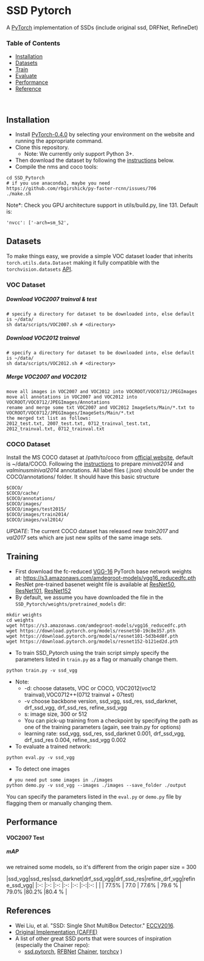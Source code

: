 # SSD Pytorch
A [PyTorch](http://pytorch.org/) implementation of SSDs (include original ssd, DRFNet, RefineDet)

<!-- <img align="right" src= "https://github.com/amdegroot/ssd.pytorch/blob/master/doc/ssd.png" height = 400/> -->

### Table of Contents
- <a href='#installation'>Installation</a>
- <a href='#datasets'>Datasets</a>
- <a href='#training'>Train</a>
- <a href='#evaluation'>Evaluate</a>
- <a href='#performance'>Performance</a>
- <a href='#references'>Reference</a>

&nbsp;
&nbsp;
&nbsp;
&nbsp;

## Installation
- Install [PyTorch-0.4.0](http://pytorch.org/)  by selecting your environment on the website and running the appropriate command.
- Clone this repository.
  * Note: We currently only support Python 3+.
- Then download the dataset by following the [instructions](#download-voc2007-trainval--test) below.
- Compile the nms and coco tools:

```shell
cd SSD_Pytorch
# if you use anaconda3, maybe you need https://github.com/rbgirshick/py-faster-rcnn/issues/706
./make.sh

```

Note*: Check you GPU architecture support in utils/build.py, line 131. Default is:

```Shell
'nvcc': ['-arch=sm_52',

```

## Datasets
To make things easy, we provide a simple VOC dataset loader that inherits `torch.utils.data.Dataset` making it fully compatible with the `torchvision.datasets` [API](http://pytorch.org/docs/torchvision/datasets.html).

### VOC Dataset
##### Download VOC2007 trainval & test

```Shell
# specify a directory for dataset to be downloaded into, else default is ~/data/
sh data/scripts/VOC2007.sh # <directory>
```

##### Download VOC2012 trainval

```Shell
# specify a directory for dataset to be downloaded into, else default is ~/data/
sh data/scripts/VOC2012.sh # <directory>
```

##### Merge VOC2007 and VOC2012

```Shell
move all images in VOC2007 and VOC2012 into VOCROOT/VOC0712/JPEGImages
move all annotations in VOC2007 and VOC2012 into VOCROOT/VOC0712/JPEGImages/Annotations
rename and merge some txt VOC2007 and VOC2012 ImageSets/Main/*.txt to VOCROOT/VOC0712/JPEGImages/ImageSets/Main/*.txt
the merged txt list as follows:
2012_test.txt, 2007_test.txt, 0712_trainval_test.txt, 2012_trainval.txt, 0712_trainval.txt

```
### COCO Dataset
Install the MS COCO dataset at /path/to/coco from [official website](http://mscoco.org/), default is ~/data/COCO. Following the [instructions](https://github.com/rbgirshick/py-faster-rcnn/blob/77b773655505599b94fd8f3f9928dbf1a9a776c7/data/README.md) to prepare *minival2014* and *valminusminival2014* annotations. All label files (.json) should be under the COCO/annotations/ folder. It should have this basic structure
```Shell
$COCO/
$COCO/cache/
$COCO/annotations/
$COCO/images/
$COCO/images/test2015/
$COCO/images/train2014/
$COCO/images/val2014/
```
*UPDATE*: The current COCO dataset has released new *train2017* and *val2017* sets which are just new splits of the same image sets. 


## Training
- First download the fc-reduced [VGG-16](https://arxiv.org/abs/1409.1556) PyTorch base network weights at: https://s3.amazonaws.com/amdegroot-models/vgg16_reducedfc.pth
- ResNet pre-trained basenet weight file is available at [ResNet50](https://download.pytorch.org/models/resnet50-19c8e357.pth), [ResNet101](https://download.pytorch.org/models/resnet101-5d3b4d8f.pth), [ResNet152](https://download.pytorch.org/models/resnet152-b121ed2d.pth)
- By default, we assume you have downloaded the file in the `SSD_Pytorch/weights/pretrained_models` dir:

```Shell
mkdir weights
cd weights
wget https://s3.amazonaws.com/amdegroot-models/vgg16_reducedfc.pth
wget https://download.pytorch.org/models/resnet50-19c8e357.pth
wget https://download.pytorch.org/models/resnet101-5d3b4d8f.pth
wget https://download.pytorch.org/models/resnet152-b121ed2d.pth
```

- To train SSD_Pytorch using the train script simply specify the parameters listed in `train.py` as a flag or manually change them.

```Shell
python train.py -v ssd_vgg
```

- Note:
    * -d: choose datasets, VOC or COCO, VOC2012(voc12 trainval),VOC0712++(0712 trainval + 07test)
    * -v choose backbone version, ssd_vgg, ssd_res, ssd_darknet, drf_ssd_vgg, drf_ssd_res, refine_ssd_vgg
    * s: image size, 300 or 512
    * You can pick-up training from a checkpoint by specifying the path as one of the training parameters (again, see train.py for options)
    * learning rate: ssd_vgg, ssd_res, ssd_darknet 0.001, drf_ssd_vgg, drf_ssd_res 0.004, refine_ssd_vgg 0.002
- To evaluate a trained network:

```Shell
python eval.py -v ssd_vgg
```

- To detect one images

```
 # you need put some images in ./images
python demo.py -v ssd_vgg --images ./images --save_folder ./output

```
You can specify the parameters listed in the `eval.py` or `demo.py` file by flagging them or manually changing them.  

## Performance

#### VOC2007 Test

##### mAP

we retrained some models, so it's different from the origin paper
size = 300

|ssd_vgg|ssd_res|ssd_darknet|drf_ssd_vgg|drf_ssd_res|refine_drf_vgg|refine_ssd_vgg| 
|:-:      |:-:      |:-:          |:-:          |:-:          |:-:|:-:  |          |
| 77.5%   | 77.0    | 77.6%       | 79.6 %      | 79.0%       |80.2% |80.4 %        |




## References
- Wei Liu, et al. "SSD: Single Shot MultiBox Detector." [ECCV2016]((http://arxiv.org/abs/1512.02325)).
- [Original Implementation (CAFFE)](https://github.com/weiliu89/caffe/tree/ssd)
- A list of other great SSD ports that were sources of inspiration (especially the Chainer repo): 
  * [ssd.pytorch]((https://github.com/amdegroot/ssd.pytorch)),
    [RFBNet](https://github.com/ruinmessi/RFBNet)
    [Chainer](https://github.com/Hakuyume/chainer-ssd),
    [torchcv](https://github.com/kuangliu/torchcv)
  ) 






